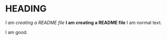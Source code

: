 # HEADING #
*I am creating a README file*
**I am creating a README file**
I am normal text.


I am good.
